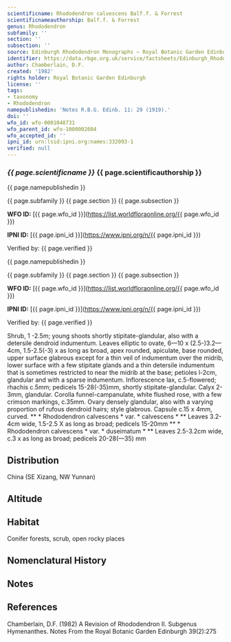 ```yaml
---
scientificname: Rhododendron calvescens Balf.f. & Forrest
scientificnameauthorship: Balf.f. & Forrest
genus: Rhododendron
subfamily: ''
section: ''
subsection: ''
source: Edinburgh Rhododendron Monographs – Royal Botanic Garden Edinburgh
identifier: https://data.rbge.org.uk/service/factsheets/Edinburgh_Rhododendron_Monographs.xhtml
author: Chamberlain, D.F.
created: '1982'
rights holder: Royal Botanic Garden Edinburgh
license: ''
tags:
- taxonomy
- Rhododendron
namepublishedin: 'Notes R.B.G. Edinb. 11: 29 (1919).'
doi: ''
wfo_id: wfo-0001048731
wfo_parent_id: wfo-1000002604
wfo_accepted_id: ''
ipni_id: urn:lsid:ipni.org:names:332093-1
verified: null
---
```

### _{{ page.scientificname }}_ {{ page.scientificauthorship }}
 {{ page.namepublishedin }}

{{ page.subfamily }} {{ page.section }} {{ page.subsection }}

**WFO ID:** [{{ page.wfo_id }}](https://list.worldfloraonline.org/{{ page.wfo_id }})

**IPNI ID:** [{{ page.ipni_id }}](https://www.ipni.org/n/{{ page.ipni_id }})

Verified by: {{ page.verified }}

 {{ page.namepublishedin }}

{{ page.subfamily }} {{ page.section }} {{ page.subsection }}

**WFO ID:** [{{ page.wfo_id }}](https://list.worldfloraonline.org/{{ page.wfo_id }})

**IPNI ID:** [{{ page.ipni_id }}](https://www.ipni.org/n/{{ page.ipni_id }})

Verified by: {{ page.verified }}



Shrub, 1 -2.5m; young shoots shortly stipitate-glandular, also with a detersile dendroid indumentum. Leaves elliptic to ovate, 6—10 x (2.5-)3.2—4cm, 1.5-2.5(-3) x as long as broad, apex rounded, apiculate, base rounded, upper surface glabrous except for a thin veil of indumentum over the midrib, lower surface with a few stipitate glands and a thin detersile indumentum that is sometimes restricted to near the midrib at the base; petioles l-2cm, glandular and with a sparse indumentum. Inflorescence lax, c.5-flowered; rhachis c.5mm; pedicels 15-28(-35)mm, shortly stipitate-glandular. Calyx 2-3mm, glandular. Corolla funnel-campanulate, white flushed rose, with a few crimson markings, c.35mm. Ovary densely glandular, also with a varying proportion of rufous dendroid hairs; style glabrous. Capsule c.15 x 4mm, curved. ** * Rhododendron calvescens * var. * calvescens * ** Leaves 3.2-4cm wide, 1.5-2.5 X as long as broad; pedicels 15-20mm ** * Rhododendron calvescens * var. * duseimatum * ** Leaves 2.5-3.2cm wide, c.3 x as long as broad; pedicels 20-28(—35) mm

## Distribution
China (SE Xizang, NW Yunnan)

## Altitude


## Habitat
Conifer forests, scrub, open rocky places

## Nomenclatural History

                       
## Notes


## References

Chamberlain, D.F. (1982) A Revision of Rhododendron II. Subgenus Hymenanthes. Notes From the Royal Botanic Garden Edinburgh 39(2):275
